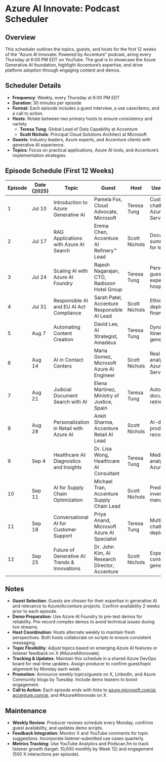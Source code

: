 # Azure AI Innovate: Podcast Scheduler

## Overview
This scheduler outlines the topics, guests, and hosts for the first 12 weeks of the "Azure AI Innovate: Powered by Accenture" podcast, airing every Thursday at 6:00 PM EDT on YouTube. The goal is to showcase the Azure Generative AI foundation, highlight Accenture’s expertise, and drive platform adoption through engaging content and demos.

## Scheduler Details
- **Frequency**: Weekly, every Thursday at 6:00 PM EDT
- **Duration**: 30 minutes per episode
- **Format**: Each episode includes a guest interview, a use case/demo, and a call to action.
- **Hosts**: Rotate between two primary hosts to ensure consistency and variety.
  - **Teresa Tung**: Global Lead of Data Capability at Accenture
  - **Scott Nichols**: Principal Cloud Solutions Architect at Microsoft
- **Guests**: Industry leaders, Azure experts, and Accenture clients with generative AI experience.
- **Topics**: Focus on practical applications, Azure AI tools, and Accenture’s implementation strategies.

## Episode Schedule (First 12 Weeks)
| Episode | Date (2025) | Topic | Guest | Host | Use Case/Demo |
|---------|-------------|-------|-------|------|---------------|
| 1 | Jul 10 | Introduction to Azure Generative AI | Pamela Fox, Cloud Advocate, Microsoft | Teresa Tung | Customer service chatbot using Azure OpenAI Service |
| 2 | Jul 17 | RAG Applications with Azure AI Search | Emma Chen, Accenture AI Refinery™ Lead | Scott Nichols | Document summarization for legal teams |
| 3 | Jul 24 | Scaling AI with Azure AI Foundry | Rajesh Nagarajan, CTO, Radisson Hotel Group | Teresa Tung | Personalized guest experiences in hospitality |
| 4 | Jul 31 | Responsible AI and EU AI Act Compliance | Sarah Patel, Accenture Responsible AI Lead | Scott Nichols | Ethical AI deployment for financial services |
| 5 | Aug 7 | Automating Content Creation | David Lee, AI Strategist, Amadeus | Teresa Tung | Dynamic travel itinerary generation |
| 6 | Aug 14 | AI in Contact Centers | Maria Gomez, Microsoft Azure AI Engineer | Scott Nichols | Real-time call analytics with Azure Cognitive Services |
| 7 | Aug 21 | Judicial Document Search with AI | Elena Martinez, Ministry of Justice, Spain | Teresa Tung | Automated legal document retrieval |
| 8 | Aug 28 | Personalization in Retail with Azure AI | Ankit Sharma, Accenture Retail AI Lead | Scott Nichols | AI-driven product recommendations |
| 9 | Sep 4 | Healthcare AI: Diagnostics and Insights | Dr. Lisa Wong, Healthcare AI Consultant | Teresa Tung | Medical imaging analysis with Azure AI Vision |
| 10 | Sep 11 | AI for Supply Chain Optimization | Michael Tran, Accenture Supply Chain Lead | Scott Nichols | Predictive inventory management |
| 11 | Sep 18 | Conversational AI for Customer Support | Priya Anand, Microsoft Azure AI Specialist | Teresa Tung | Multilingual chatbot deployment |
| 12 | Sep 25 | Future of Generative AI: Trends & Innovations | Dr. John Kim, AI Research Director, Accenture | Scott Nichols | Experimental AI content generation demo |

## Notes
- **Guest Selection**: Guests are chosen for their expertise in generative AI and relevance to Azure/Accenture projects. Confirm availability 2 weeks prior to each episode.
- **Demo Preparation**: Use Azure AI Foundry to pre-test demos for reliability. Pre-record complex demos to avoid technical issues during live streams.
- **Host Coordination**: Hosts alternate weekly to maintain fresh perspectives. Both hosts collaborate on scripts to ensure consistent messaging.
- **Topic Flexibility**: Adjust topics based on emerging Azure AI features or listener feedback on X (#AzureAIInnovate).
- **Tracking & Updates**: Maintain this schedule in a shared Azure DevOps board for real-time updates. Assign producer to confirm guest/topic alignment by Monday each week.
- **Promotion**: Announce weekly topics/guests on X, LinkedIn, and Azure Community blogs by Tuesday. Include demo teasers to boost engagement.
- **Call to Action**: Each episode ends with links to [azure.microsoft.com/ai](https://azure.microsoft.com/en-us/solutions/ai/), [accenture.com/ai](https://www.accenture.com/us-en/services/ai/generative-ai), and #AzureAIInnovate on X.

## Maintenance
- **Weekly Review**: Producer reviews schedule every Monday, confirms guest availability, and updates demo scripts.
- **Feedback Integration**: Monitor X and YouTube comments for topic suggestions. Incorporate listener-submitted use cases quarterly.
- **Metrics Tracking**: Use YouTube Analytics and Podscan.fm to track listener growth (target: 10,000 monthly by Week 12) and engagement (500 X interactions per episode).
